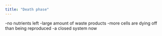 ```yaml
---
title: "Death phase"
---
```

-no nutrients left
-large amount of waste products
-more cells are dying off than being reproduced
-a closed system now

